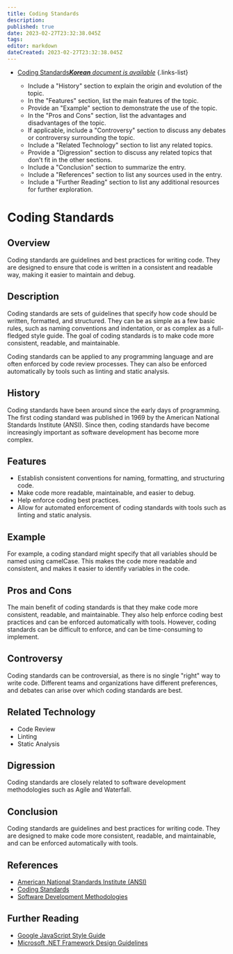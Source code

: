 ```yaml
---
title: Coding Standards
description: 
published: true
date: 2023-02-27T23:32:38.045Z
tags: 
editor: markdown
dateCreated: 2023-02-27T23:32:38.045Z
---
```


- [Coding Standards***Korean** document is available*](/ko/Knowledge-base/Dictionary/coding-standards)
{.links-list}

  - Include a "History" section to explain the origin and evolution of the topic.
  - In the "Features" section, list the main features of the topic.
  - Provide an "Example" section to demonstrate the use of the topic.
  - In the "Pros and Cons" section, list the advantages and disadvantages of the topic.
  - If applicable, include a "Controversy" section to discuss any debates or controversy surrounding the topic.
  - Include a "Related Technology" section to list any related topics.
  - Provide a "Digression" section to discuss any related topics that don't fit in the other sections.
  - Include a "Conclusion" section to summarize the entry.
  - Include a "References" section to list any sources used in the entry.
  - Include a "Further Reading" section to list any additional resources for further exploration.

# Coding Standards

## Overview
Coding standards are guidelines and best practices for writing code. They are designed to ensure that code is written in a consistent and readable way, making it easier to maintain and debug.

## Description
Coding standards are sets of guidelines that specify how code should be written, formatted, and structured. They can be as simple as a few basic rules, such as naming conventions and indentation, or as complex as a full-fledged style guide. The goal of coding standards is to make code more consistent, readable, and maintainable.

Coding standards can be applied to any programming language and are often enforced by code review processes. They can also be enforced automatically by tools such as linting and static analysis.

## History
Coding standards have been around since the early days of programming. The first coding standard was published in 1969 by the American National Standards Institute (ANSI). Since then, coding standards have become increasingly important as software development has become more complex.

## Features
- Establish consistent conventions for naming, formatting, and structuring code.
- Make code more readable, maintainable, and easier to debug.
- Help enforce coding best practices.
- Allow for automated enforcement of coding standards with tools such as linting and static analysis.

## Example
For example, a coding standard might specify that all variables should be named using camelCase. This makes the code more readable and consistent, and makes it easier to identify variables in the code.

## Pros and Cons
The main benefit of coding standards is that they make code more consistent, readable, and maintainable. They also help enforce coding best practices and can be enforced automatically with tools. However, coding standards can be difficult to enforce, and can be time-consuming to implement.

## Controversy
Coding standards can be controversial, as there is no single "right" way to write code. Different teams and organizations have different preferences, and debates can arise over which coding standards are best.

## Related Technology
- Code Review
- Linting
- Static Analysis

## Digression
Coding standards are closely related to software development methodologies such as Agile and Waterfall.

## Conclusion
Coding standards are guidelines and best practices for writing code. They are designed to make code more consistent, readable, and maintainable, and can be enforced automatically with tools.

## References
- [American National Standards Institute (ANSI)](https://www.ansi.org/)
- [Coding Standards](https://en.wikipedia.org/wiki/Coding_standards)
- [Software Development Methodologies](https://en.wikipedia.org/wiki/Software_development_process)

## Further Reading
- [Google JavaScript Style Guide](https://google.github.io/styleguide/jsguide.html)
- [Microsoft .NET Framework Design Guidelines](https://docs.microsoft.com/en-us/dotnet/standard/design-guidelines/)
